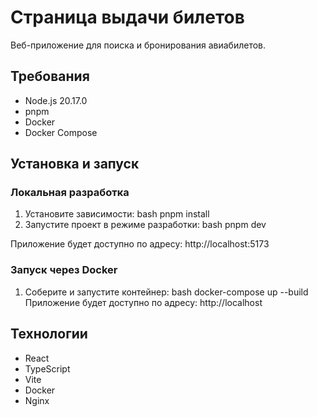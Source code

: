 # Страница выдачи билетов

Веб-приложение для поиска и бронирования авиабилетов.

## Требования

- Node.js 20.17.0
- pnpm
- Docker
- Docker Compose

## Установка и запуск

### Локальная разработка

1. Установите зависимости:
bash
pnpm install
2. Запустите проект в режиме разработки:
bash
pnpm dev


Приложение будет доступно по адресу: http://localhost:5173

### Запуск через Docker

1. Соберите и запустите контейнер:
bash
docker-compose up --build
Приложение будет доступно по адресу: http://localhost

## Технологии

- React
- TypeScript
- Vite
- Docker
- Nginx

